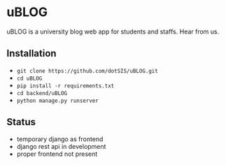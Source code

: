 # uBLOG
uBLOG is a university blog web app for students and staffs. Hear from us.

## Installation
- `git clone https://github.com/dotSIS/uBLOG.git`
- `cd uBLOG`
- `pip install -r requirements.txt`
- `cd backend/uBLOG`
- `python manage.py runserver`

## Status
- temporary django as frontend
- django rest api in development
- proper frontend not present
